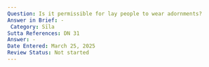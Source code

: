 ```yaml
---
Question: Is it permissible for lay people to wear adornments?
Answer in Brief: -
 Category: Sīla
Sutta References: DN 31
Answer: -
Date Entered: March 25, 2025
Review Status: Not started
---
```

